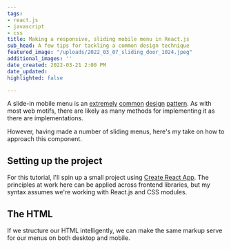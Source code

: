 ```yaml
---
tags:
- react.js
- javascript
- css
title: Making a responsive, sliding mobile menu in React.js
sub_head: A few tips for tackling a common design technique
featured_image: "/uploads/2022_03_07_sliding_door_1024.jpeg"
additional_images: ''
date_created: 2022-03-21 2:00 PM
date_updated: 
highlighted: false

---
```

A slide-in mobile menu is an [extremely](https://www.nytimes.com/) [common](https://www.avclub.com/) [design](https://casper.com/m/) [pattern](https://www.converse.com/). As with most web motifs, there are likely as many methods for implementing it as there are implementations.

However, having made a number of sliding menus, here's my take on how to approach this component.

## Setting up the project

For this tutorial, I'll spin up a small project using [Create React App](https://create-react-app.dev/). The principles at work here can be applied across frontend libraries, but my syntax assumes we're working with React.js and CSS modules.

## The HTML

If we structure our HTML intelligently, we can make the same markup serve for our menus on both desktop and mobile.